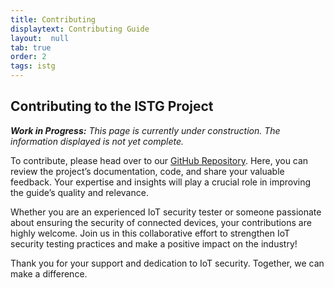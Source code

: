 ```yaml
---
title: Contributing
displaytext: Contributing Guide
layout:  null
tab: true
order: 2
tags: istg
---
```


## Contributing to the ISTG Project

***Work in Progress:** This page is currently under construction. The information displayed is not yet complete.*



To contribute, please head over to our [GitHub Repository][istg_github]. Here, you can review the project’s documentation, code, and share your valuable feedback. Your expertise and insights will play a crucial role in improving the guide’s quality and relevance.

Whether you are an experienced IoT security tester or someone passionate about ensuring the security of connected devices, your contributions are highly welcome. Join us in this collaborative effort to strengthen IoT security testing practices and make a positive impact on the industry!

Thank you for your support and dedication to IoT security. Together, we can make a difference.



[istg_github]: https://github.com/OWASP/owasp-istg

